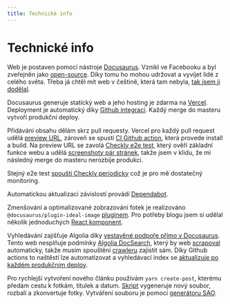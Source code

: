 ```yaml
---
title: Technické info
---
```


# Technické info

Web je postaven pomocí nástroje [Docusaurus](https://docusaurus.io/). Vznikl ve Facebooku a byl zveřejněn jako [open-source](https://cs.wikipedia.org/wiki/Otev%C5%99en%C3%BD_software). Díky tomu ho mohou udržovat a vyvíjet lidé z celého světa. Třeba já chtěl mít web v češtině, která tam nebyla, [tak jsem ji dodělal](https://github.com/facebook/docusaurus/pull/5314).

Docusaurus generuje statický web a jeho hosting je zdarma na [Vercel](https://vercel.com/). Deployment je automatický díky [Github integraci](https://vercel.com/docs/git/vercel-for-github). Každý merge do masteru vytvoří produkční deploy.

Přidávání obsahu dělám skrz pull requesty. Vercel pro každý pull request udělá [preview URL](https://github.com/michalsanger/sangernatripu.cz/pull/63#issuecomment-907251499), zároveň se spustí [CI Github action](https://github.com/michalsanger/sangernatripu.cz/blob/master/.github/workflows/continuous-integration.yml), která provede install a build. Na preview URL se zavolá [Checkly e2e test](https://www.checklyhq.com/docs/cicd/github), který ověří základní funkce webu a udělá [screenshoty pár stránek](https://github.com/michalsanger/sangernatripu.cz/pull/63/checks?check_run_id=3444224981), takže jsem v klidu, že mi následný merge do masteru nerozbije produkci.

Stejný e2e test [spouští Checkly periodicky](https://www.checklyhq.com/guides/end-to-end-monitoring/) což je pro mě dostatečný monitoring.

Automatickou aktualizaci závislostí provádí [Dependabot](https://github.com/michalsanger/sangernatripu.cz/blob/master/.github/dependabot.yml).

Zmenšování a optimalizované zobrazování fotek je realizováno `@docusaurus/plugin-ideal-image` [pluginem](https://docusaurus.io/docs/api/plugins/@docusaurus/plugin-ideal-image). Pro potřeby blogu jsem si udělal několik jednoduchých [React komponent](https://github.com/michalsanger/sangernatripu.cz/tree/master/src/components).

Vyhledávání zajišťuje Algolia díky [vestavěné podpoře přímo v Docusaurus](https://docusaurus.io/docs/search). Tento web nesplňuje podmínky [Algolia DocSearch](https://docsearch.algolia.com/), který by web [scrapoval](https://en.wikipedia.org/wiki/Web_scraping) automaticky, takže musím spouštění [crawleru](https://docsearch.algolia.com/docs/run-your-own/) zajistit sám. Díky Github actions to naštěstí lze automatizovat a vyhledávací index se [aktualizuje po každém produkčním deploy](https://github.com/michalsanger/sangernatripu.cz/blob/master/.github/workflows/search-refresh.yml).

Pro rychlejší vytvoření nového článku používám `yarn create-post`, kterému předám cestu k fotkám, titulek a datum. [Skript](https://github.com/michalsanger/sangernatripu.cz/blob/master/src/script/create-post.mjs) vygeneruje nový soubor, rozbalí a zkonvertuje fotky. Vytváření souboru je pomocí [generátoru SAO](https://github.com/saojs/sao/tree/v2.0.0-beta.1/).
